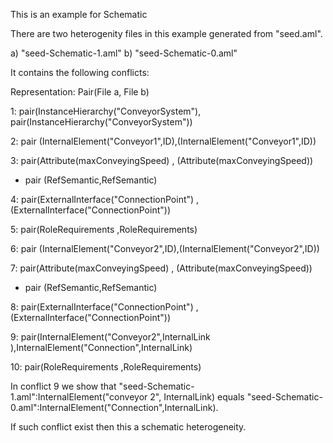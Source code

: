 This is an example for Schematic 

There are two heterogenity files in this example generated from "seed.aml".

a) "seed-Schematic-1.aml"
b) "seed-Schematic-0.aml"

It contains the following conflicts:

Representation: Pair(File a, File b)

1: pair(InstanceHierarchy("ConveyorSystem"), pair(InstanceHierarchy("ConveyorSystem"))

2: pair (InternalElement("Conveyor1",ID),(InternalElement("Conveyor1",ID))

3: pair(Attribute(maxConveyingSpeed) , (Attribute(maxConveyingSpeed))

 - pair (RefSemantic,RefSemantic)

4: pair(ExternalInterface("ConnectionPoint") , (ExternalInterface("ConnectionPoint"))

5: pair(RoleRequirements ,RoleRequirements)


6: pair (InternalElement("Conveyor2",ID),(InternalElement("Conveyor2",ID))

7: pair(Attribute(maxConveyingSpeed) , (Attribute(maxConveyingSpeed))

 - pair (RefSemantic,RefSemantic)

8: pair(ExternalInterface("ConnectionPoint") , (ExternalInterface("ConnectionPoint"))

9: pair(InternalElement("Conveyor2",InternalLink ),InternalElement("Connection",InternalLink)

10: pair(RoleRequirements ,RoleRequirements)



In conflict 9 we show that "seed-Schematic-1.aml":InternalElement("conveyor 2", InternalLink) equals "seed-Schematic-0.aml":InternalElement("Connection",InternalLink). 

If such conflict exist then this a schematic heterogeneity.
